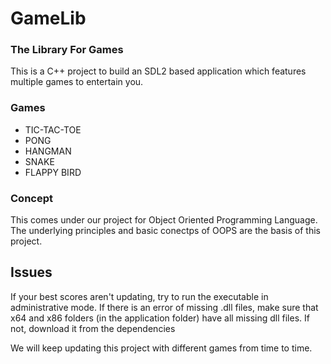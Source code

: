 # GameLib
### The Library For Games
This is a C++ project to build an SDL2 based application which features multiple games to entertain you.

### Games
- TIC-TAC-TOE
- PONG
- HANGMAN
- SNAKE
- FLAPPY BIRD

### Concept
This comes under our project for Object Oriented Programming Language. The underlying principles and basic conectps of OOPS are the basis of this project.

## Issues
If your best scores aren't updating, try to run the executable in administrative mode.
If there is an error of missing .dll files, make sure that x64 and x86 folders (in the application folder) have all missing dll files. If not, download it from the dependencies

We will keep updating this project with different games from time to time.
